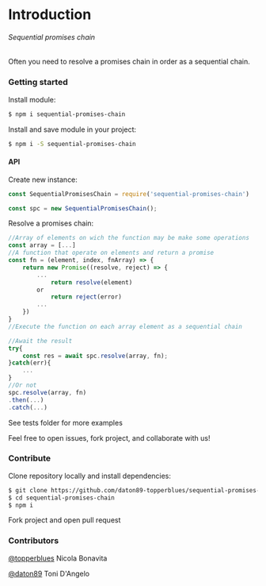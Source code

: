 # Introduction
###### Sequential promises chain
Often you need to resolve a promises chain in order as a sequential chain.

### Getting started
Install module: 
```sh
$ npm i sequential-promises-chain
```

Install and save module in your project: 
```sh
$ npm i -S sequential-promises-chain
```

#### API
Create new instance:
```js
const SequentialPromisesChain = require('sequential-promises-chain')

const spc = new SequentialPromisesChain();
```
Resolve a promises chain:
```js
//Array of elements on wich the function may be make some operations
const array = [...]
//A function that operate on elements and return a promise
const fn = (element, index, fnArray) => {
    return new Promise((resolve, reject) => {
        ...
            return resolve(element)
        or
            return reject(error)
        ...
    })
}
//Execute the function on each array element as a sequential chain

//Await the result
try{
    const res = await spc.resolve(array, fn);
}catch(err){
    ...
}
//Or not
spc.resolve(array, fn)
.then(...)
.catch(...)
```

See tests folder for more examples

Feel free to open issues, fork project, and collaborate with us!

### Contribute

Clone repository locally and install dependencies:
```sh
$ git clone https://github.com/daton89-topperblues/sequential-promises-chain
$ cd sequential-promises-chain
$ npm i
```

Fork project and open pull request 

### Contributors 
[@topperblues](https://github.com/topperblues) Nicola Bonavita

[@daton89](https://github.com/daton89) Toni D'Angelo
